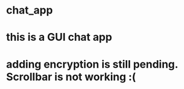 # chat_app

# this is a GUI chat app 

# adding encryption is still pending. Scrollbar is not working :(
